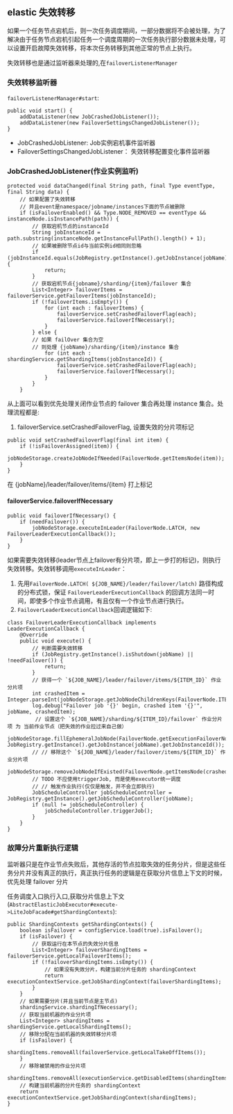 ## elastic 失效转移

如果一个任务节点宕机后，则一次任务调度期间，一部分数据将不会被处理，为了解决由于任务节点宕机引起任务一个调度周期的一次任务执行部分数据未处理，可以设置开启故障失效转移，将本次任务转移到其他正常的节点上执行。

失效转移也是通过监听器来处理的,在`failoverListenerManager`

### 失效转移监听器

`failoverListenerManager#start`:
```
public void start() {
    addDataListener(new JobCrashedJobListener());
    addDataListener(new FailoverSettingsChangedJobListener());
}
```
- JobCrashedJobListener: Job实例宕机事件监听器
- FailoverSettingsChangedJobListener： 失效转移配置变化事件监听器

### JobCrashedJobListener(作业实例监听)

```
protected void dataChanged(final String path, final Type eventType, final String data) {
    // 如果配置了失效转移
    // 并且event是namespace/jobname/instances下面的节点被删除
    if (isFailoverEnabled() && Type.NODE_REMOVED == eventType && instanceNode.isInstancePath(path)) {
        // 获取宕机节点的instanceId
        String jobInstanceId = path.substring(instanceNode.getInstanceFullPath().length() + 1); 
        // 如果被删除节点id与当前实例id相同则忽略
        if (jobInstanceId.equals(JobRegistry.getInstance().getJobInstance(jobName).getJobInstanceId())) {
            return;
        }
        // 获取宕机节点{jobname}/sharding/{item}/failover 集合
        List<Integer> failoverItems = failoverService.getFailoverItems(jobInstanceId);
        if (!failoverItems.isEmpty()) {
            for (int each : failoverItems) {
                failoverService.setCrashedFailoverFlag(each);
                failoverService.failoverIfNecessary();
            }
        } else {
        // 如果 failOver 集合为空
        // 则处理 {jobName}/sharding/{item}/instance 集合
            for (int each : shardingService.getShardingItems(jobInstanceId)) {
                failoverService.setCrashedFailoverFlag(each);
                failoverService.failoverIfNecessary();
            }
        }
    }
```


从上面可以看到优先处理关闭作业节点的 failover 集合再处理 instance 集合。处理流程都是:

1. failoverService.setCrashedFailoverFlag, 设置失效的分片项标记
```
public void setCrashedFailoverFlag(final int item) {
    if (!isFailoverAssigned(item)) {
        jobNodeStorage.createJobNodeIfNeeded(FailoverNode.getItemsNode(item));
    }
}
```
在 {jobName}/leader/failover/items/{item} 打上标记

#### failoverService.failoverIfNecessary
```
public void failoverIfNecessary() {
    if (needFailover()) {
        jobNodeStorage.executeInLeader(FailoverNode.LATCH, new FailoverLeaderExecutionCallback());
    }
}
```
如果需要失效转移(leader节点上failover有分片项，即上一步打的标记)，则执行失效转移。失效转移调用`executeInLeader`：
1. 先用`FailoverNode.LATCH( ${JOB_NAME}/leader/failover/latch)` 路径构成的分布式锁，保证 `FailoverLeaderExecutionCallback` 的回调方法同一时间，即使多个作业节点调用，有且仅有一个作业节点进行执行。
2. `FailoverLeaderExecutionCallback`回调逻辑如下:
```
class FailoverLeaderExecutionCallback implements LeaderExecutionCallback {
    @Override
    public void execute() {
        // 判断需要失效转移
        if (JobRegistry.getInstance().isShutdown(jobName) || !needFailover()) {
            return;
        }
        // 获得一个 `${JOB_NAME}/leader/failover/items/${ITEM_ID}` 作业分片项
        int crashedItem = Integer.parseInt(jobNodeStorage.getJobNodeChildrenKeys(FailoverNode.ITEMS_ROOT).get(0));
        log.debug("Failover job '{}' begin, crashed item '{}'", jobName, crashedItem);
         // 设置这个 `${JOB_NAME}/sharding/${ITEM_ID}/failover` 作业分片项 为 当前作业节点（把失效的作业拉过来自己做）
        jobNodeStorage.fillEphemeralJobNode(FailoverNode.getExecutionFailoverNode(crashedItem), JobRegistry.getInstance().getJobInstance(jobName).getJobInstanceId());
        // // 移除这个 `${JOB_NAME}/leader/failover/items/${ITEM_ID}` 作业分片项
        jobNodeStorage.removeJobNodeIfExisted(FailoverNode.getItemsNode(crashedItem));
        // TODO 不应使用triggerJob, 而是使用executor统一调度
        // // 触发作业执行(仅仅是触发，并不会立即执行)
        JobScheduleController jobScheduleController = JobRegistry.getInstance().getJobScheduleController(jobName);
        if (null != jobScheduleController) {
            jobScheduleController.triggerJob();
        }
    }
}
```

### 故障分片重新执行逻辑

监听器只是在作业节点失败后，其他存活的节点拉取失效的任务分片，但是这些任务分片并没有真正的执行，真正执行任务的逻辑是在获取分片信息上下文的时候，优先处理 failover 分片

任务调度入口执行入口,获取分片信息上下文(`AbstractElasticJobExecutor#execute->LiteJobFacade#getShardingContexts`):
```
public ShardingContexts getShardingContexts() {
    boolean isFailover = configService.load(true).isFailover();
    if (isFailover) {
        // 获取运行在本节点的失效分片信息
        List<Integer> failoverShardingItems = failoverService.getLocalFailoverItems();
        if (!failoverShardingItems.isEmpty()) {
            // 如果没有失效分片，构建当前分片任务的 shardingContext
            return executionContextService.getJobShardingContext(failoverShardingItems);
        }
    }
    // 如果需要分片(并且当前节点是主节点)
    shardingService.shardingIfNecessary();
    // 获取当前机器的作业分片项
    List<Integer> shardingItems = shardingService.getLocalShardingItems();
    // 移除分配在当前机器的失效转移分片项   
    if (isFailover) {
        shardingItems.removeAll(failoverService.getLocalTakeOffItems());
    }
    // 移除被禁用的作业分片项
    shardingItems.removeAll(executionService.getDisabledItems(shardingItems));
    // 构建当前机器的分片任务的 shardingContext
    return executionContextService.getJobShardingContext(shardingItems);
}
```